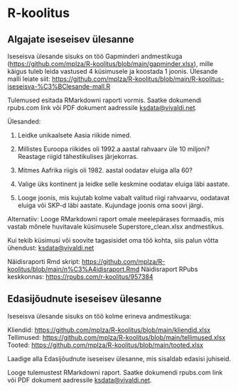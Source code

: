 # R-koolitus

## Algajate iseseisev ülesanne

Iseseisva ülesande sisuks on töö Gapminderi andmestikuga (https://github.com/mplza/R-koolitus/blob/main/gapminder.xlsx), mille käigus tuleb leida vastused 4 küsimusele ja koostada 1 joonis. Ülesande malli leiate siit: https://github.com/mplza/R-koolitus/blob/main/R-koolitus-iseseisva-%C3%BClesande-mall.R

Tulemused esitada RMarkdowni raporti vormis. Saatke dokumendi rpubs.com link või PDF dokument aadressile ksdata@vivaldi.net.

Ülesanded:

1. Leidke unikaalsete Aasia riikide nimed.

2. Millistes Euroopa riikides oli 1992.a aastal rahvaarv üle 10 miljoni? Reastage riigid tähestikulises järjekorras.

3. Mitmes Aafrika riigis oli 1982. aastal oodatav eluiga alla 60?

4. Valige üks kontinent ja leidke selle keskmine oodatav eluiga läbi aastate.

5. Looge joonis, mis kujutab kolme vabalt valitud riigi rahvaarvu, oodatavat eluiga või SKP-d läbi aastate. Kujundage joonis oma soovi järgi.

Alternatiiv: Looge RMarkdowni raport omale meelepärases formaadis, mis vastab mõnele huvitavale küsimusele Superstore_clean.xlsx andmestikus.

Kui tekib küsimusi või soovite tagasisidet oma töö kohta, siis palun võtta ühendust: ksdata@vivaldi.net

Näidisraporti Rmd skript: https://github.com/mplza/R-koolitus/blob/main/n%C3%A4idisraport.Rmd
Näidisraport RPubs keskkonnas: https://rpubs.com/r-koolitus/957384

## Edasijõudnute iseseisev ülesanne

Iseseisva ülesande sisuks on töö kolme erineva andmestikuga:

Kliendid: https://github.com/mplza/R-koolitus/blob/main/kliendid.xlsx
Tellimused: https://github.com/mplza/R-koolitus/blob/main/tellimused.xlsx
Tooted: https://github.com/mplza/R-koolitus/blob/main/tooted.xlsx

Laadige alla Edasijõudnute iseseisev ülesanne, mis sisaldab edasisi juhiseid.

Looge tulemustest RMarkdowni raport. Saatke dokumendi rpubs.com link või PDF dokument aadressile ksdata@vivaldi.net.
